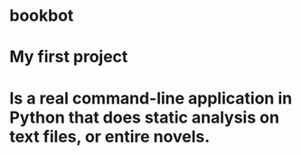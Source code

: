 # bookbot 
# My first project
# Is a real command-line application in Python that does static analysis on text files, or entire novels.

